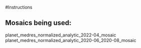 #Instructions

## Mosaics being used:
planet_medres_normalized_analytic_2022-04_mosaic
planet_medres_normalized_analytic_2020-06_2020-08_mosaic